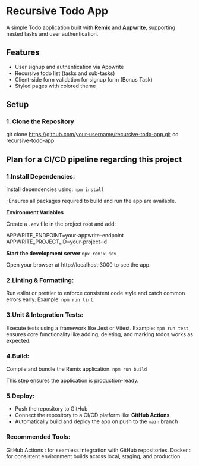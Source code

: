 # Recursive Todo App
A simple Todo application built with **Remix** and **Appwrite**, supporting nested tasks and user authentication.

## Features
- User signup and authentication via Appwrite
- Recursive todo list (tasks and sub-tasks)
- Client-side form validation for signup form (Bonus Task)
- Styled pages with colored theme

## Setup
### 1. Clone the Repository

git clone https://github.com/your-username/recursive-todo-app.git
cd recursive-todo-app

## Plan for a CI/CD pipeline regarding this project

### 1.Install Dependencies:
Install dependencies using:
`npm install`

-Ensures all packages required to build and run the app are available.

**Environment Variables**

Create a `.env` file in the project root and add:

APPWRITE_ENDPOINT=your-appwrite-endpoint  
APPWRITE_PROJECT_ID=your-project-id  

**Start the development server**
`npx remix dev`

Open your browser at http://localhost:3000 to see the app.

### 2.Linting & Formatting:
Run eslint or prettier to enforce consistent code style and catch common errors early.
Example: `npm run lint`.

### 3.Unit & Integration Tests:
Execute tests using a framework like Jest or Vitest.
Example: `npm run test` ensures core functionality like adding, deleting, and marking todos works as expected.

### 4.Build:
Compile and bundle the Remix application.
`npm run build`

This step ensures the application is production-ready.

### 5.Deploy:

- Push the repository to GitHub  
- Connect the repository to a CI/CD platform like **GitHub Actions**  
- Automatically build and deploy the app on push to the `main` branch

### Recommended Tools:
GitHub Actions : for seamless integration with GitHub repositories.
Docker : for consistent environment builds across local, staging, and production.
